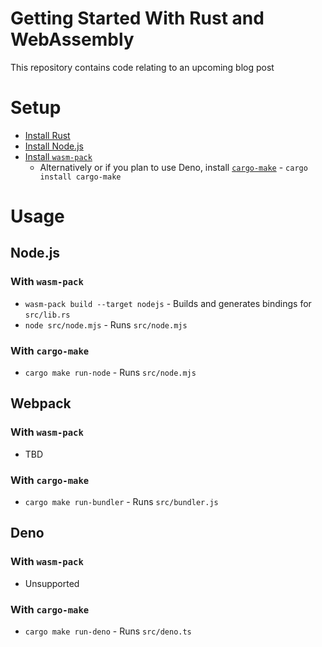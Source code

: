 # Getting Started With Rust and WebAssembly

This repository contains code relating to an upcoming blog post

# Setup

- [Install Rust](https://www.rust-lang.org/learn/get-started)
- [Install Node.js](https://nodejs.dev/)
- [Install `wasm-pack`](https://rustwasm.github.io/wasm-pack/installer/)
  - Alternatively or if you plan to use Deno, install [`cargo-make`](https://github.com/sagiegurari/cargo-make) - `cargo install cargo-make`

# Usage

## Node.js

### With `wasm-pack`

- `wasm-pack build --target nodejs` - Builds and generates bindings for `src/lib.rs`
- `node src/node.mjs` - Runs `src/node.mjs`

### With `cargo-make`

- `cargo make run-node` - Runs `src/node.mjs`

## Webpack

### With `wasm-pack`

- TBD

### With `cargo-make`

- `cargo make run-bundler` - Runs `src/bundler.js`

## Deno

### With `wasm-pack`

- Unsupported

### With `cargo-make`

- `cargo make run-deno` - Runs `src/deno.ts`
